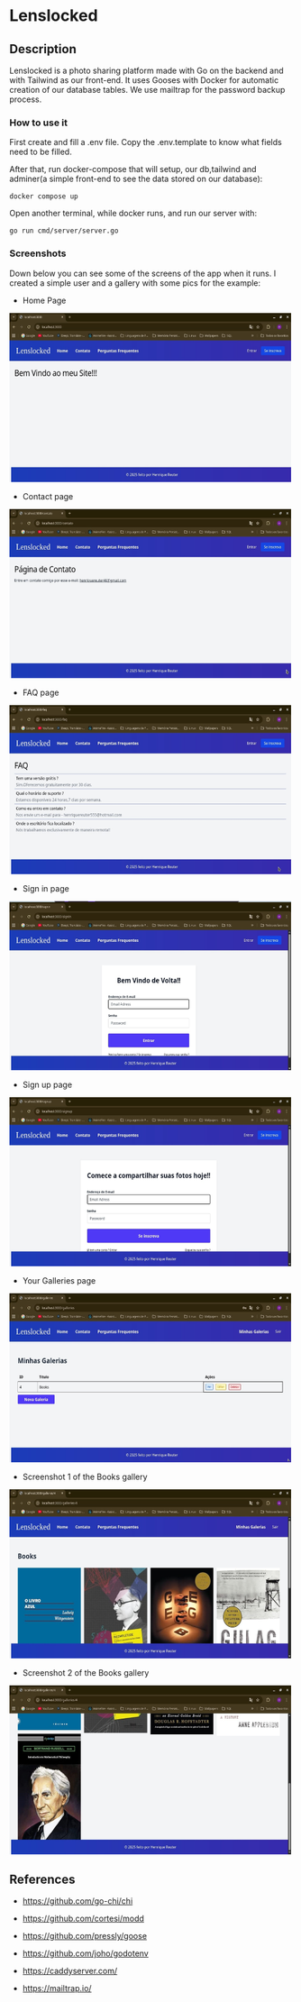 # Lenslocked 

## Description

Lenslocked is a photo sharing platform made with Go on the backend and with Tailwind as our front-end. It uses Gooses with Docker for automatic creation of our database tables. We use mailtrap for the password backup process.

### How to use it  
First create and fill a  .env file. Copy the .env.template to know what fields  need to be filled.

After that, run docker-compose that will setup, our db,tailwind and adminer(a simple front-end to see the data stored on our database):
    
    docker compose up 

Open another terminal, while docker runs, and run our server with:

    go run cmd/server/server.go


### Screenshots
Down below you can see some of the screens of the app when it runs. I created a simple user and a gallery with some pics for the example:

* Home Page 

<img src="screenshots/screen1.jpg" alt="Descrição da imagem" width="500" height="300">
        
* Contact page

<img src="screenshots/screen2.jpg" alt="Descrição da imagem" width="500" height="300">

* FAQ page

<img src="screenshots/screen3.jpg" alt="Descrição da imagem" width="500" height="300">

* Sign in page

<img src="screenshots/screen4.jpg" alt="Descrição da imagem" width="500" height="300">

* Sign up page

<img src="screenshots/screen5.jpg" alt="Descrição da imagem" width="500" height="300">

* Your Galleries page

<img src="screenshots/screen6.jpg" alt="Descrição da imagem" width="500" height="300">

* Screenshot 1 of the Books gallery

<img src="screenshots/screen7.jpg" alt="Descrição da imagem" width="500" height="300">

* Screenshot 2 of the Books gallery

<img src="screenshots/screen8.jpg" alt="Descrição da imagem" width="500" height="300">

## References 

* https://github.com/go-chi/chi

* https://github.com/cortesi/modd

* https://github.com/pressly/goose

* https://github.com/joho/godotenv

* https://caddyserver.com/

* https://mailtrap.io/
